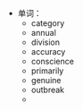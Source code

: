 - 单词：
	- category
	- annual
	- division
	- accuracy
	- conscience
	- primarily
	- genuine
	- outbreak
	-